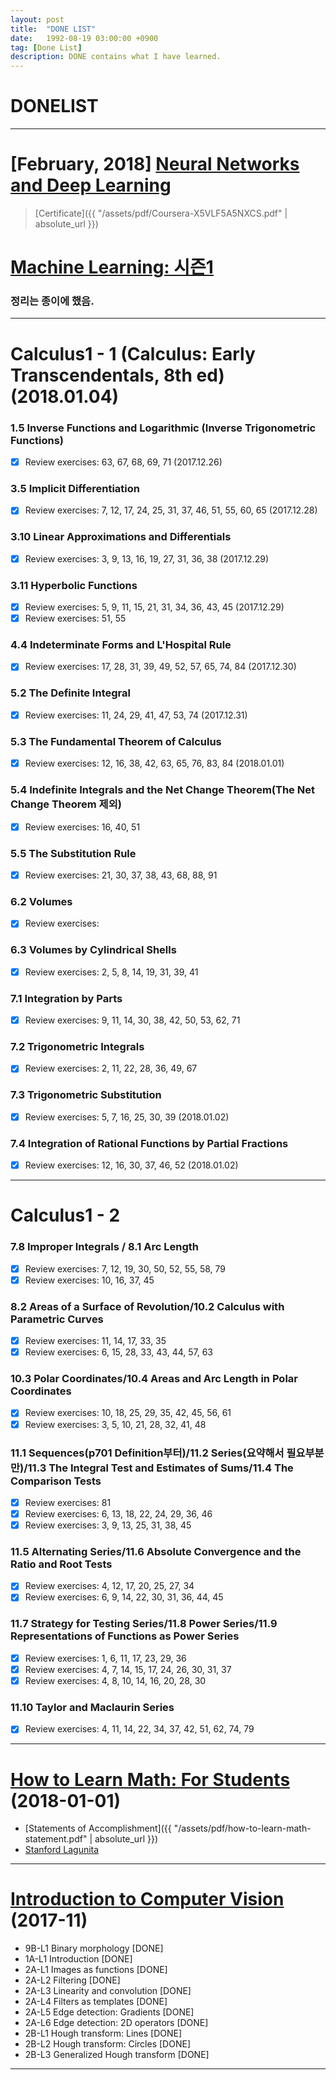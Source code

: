 ```yaml
---
layout: post
title:  "DONE LIST"
date:   1992-08-19 03:00:00 +0900
tag: [Done List]
description: DONE contains what I have learned.
---
```


# DONELIST

---

# [February, 2018] [Neural Networks and Deep Learning](https://www.coursera.org/learn/neural-networks-deep-learning)
  > [Certificate]({{ "/assets/pdf/Coursera-X5VLF5A5NXCS.pdf" | absolute_url }})

# [Machine Learning: 시즌1](https://hunkim.github.io/ml/)

### 정리는 종이에 했음.

---

# Calculus1 - 1 (Calculus: Early Transcendentals, 8th ed) (2018.01.04)

### 1.5 Inverse Functions and Logarithmic (Inverse Trigonometric Functions)
  - [x] Review exercises: 63, 67, 68, 69, 71 (2017.12.26)

### 3.5 Implicit Differentiation
  - [x] Review exercises: 7, 12, 17, 24, 25, 31, 37, 46, 51, 55, 60, 65 (2017.12.28)

### 3.10 Linear Approximations and Differentials
  - [x] Review exercises: 3, 9, 13, 16, 19, 27, 31, 36, 38 (2017.12.29)

### 3.11 Hyperbolic Functions
  - [x] Review exercises: 5, 9, 11, 15, 21, 31, 34, 36, 43, 45 (2017.12.29)
  - [x] Review exercises: 51, 55

### 4.4 Indeterminate Forms and L'Hospital Rule
  - [x] Review exercises: 17, 28, 31, 39, 49, 52, 57, 65, 74, 84 (2017.12.30)

### 5.2 The Definite Integral
  - [x] Review exercises: 11, 24, 29, 41, 47, 53, 74 (2017.12.31)

### 5.3 The Fundamental Theorem of Calculus
  - [x] Review exercises: 12, 16, 38, 42, 63, 65, 76, 83, 84 (2018.01.01)

### 5.4 Indefinite Integrals and the Net Change Theorem(The Net Change Theorem 제외)
  - [x] Review exercises: 16, 40, 51

### 5.5 The Substitution Rule
  - [x] Review exercises: 21, 30, 37, 38, 43, 68, 88, 91

### 6.2 Volumes
  - [x] Review exercises:

### 6.3 Volumes by Cylindrical Shells
  - [x] Review exercises: 2, 5, 8, 14, 19, 31, 39, 41

### 7.1 Integration by Parts
  - [x] Review exercises: 9, 11, 14, 30, 38, 42, 50, 53, 62, 71

### 7.2 Trigonometric Integrals
  - [x] Review exercises: 2, 11, 22, 28, 36, 49, 67

###	7.3 Trigonometric Substitution
  - [x] Review exercises: 5, 7, 16, 25, 30, 39 (2018.01.02)

### 7.4 Integration of Rational Functions by Partial Fractions
  - [x] Review exercises: 12, 16, 30, 37, 46, 52 (2018.01.02)

---

# Calculus1 - 2

### 7.8 Improper Integrals / 8.1 Arc Length
  - [x] Review exercises: 7, 12, 19, 30, 50, 52, 55, 58, 79
  - [x] Review exercises: 10, 16, 37, 45

### 8.2 Areas of a Surface of Revolution/10.2 Calculus with Parametric Curves
  - [x] Review exercises: 11, 14, 17, 33, 35
  - [x] Review exercises: 6, 15, 28, 33, 43, 44, 57, 63

### 10.3 Polar Coordinates/10.4 Areas and Arc Length in Polar Coordinates
  - [x] Review exercises: 10, 18, 25, 29, 35, 42, 45, 56, 61
  - [x] Review exercises: 3, 5, 10, 21, 28, 32, 41, 48

### 11.1 Sequences(p701 Definition부터)/11.2 Series(요약해서 필요부분만)/11.3 The Integral Test and Estimates of Sums/11.4 The Comparison Tests
  - [x] Review exercises: 81
  - [x] Review exercises: 6, 13, 18, 22, 24, 29, 36, 46
  - [x] Review exercises: 3, 9, 13, 25, 31, 38, 45

### 11.5 Alternating Series/11.6 Absolute Convergence and the Ratio and Root Tests
  - [x] Review exercises: 4, 12, 17, 20, 25, 27, 34
  - [x] Review exercises: 6, 9, 14, 22, 30, 31, 36, 44, 45

### 11.7 Strategy for Testing Series/11.8 Power Series/11.9 Representations of Functions as Power Series
  - [x] Review exercises: 1, 6, 11, 17, 23, 29, 36
  - [x] Review exercises: 4, 7, 14, 15, 17, 24, 26, 30, 31, 37
  - [x] Review exercises: 4, 8, 10, 14, 16, 20, 28, 30

### 11.10 Taylor and Maclaurin Series
  - [x] Review exercises: 4, 11, 14, 22, 34, 37, 42, 51, 62, 74, 79

---

# [How to Learn Math: For Students](https://lagunita.stanford.edu/courses/Education/EDUC115-S/Spring2014/info) (2018-01-01)
  - [Statements of Accomplishment]({{ "/assets/pdf/how-to-learn-math-statement.pdf" | absolute_url }})
  - [Stanford Lagunita](https://lagunita.stanford.edu)

---

# [Introduction to Computer Vision](https://www.udacity.com/course/introduction-to-computer-vision--ud810) (2017-11)

- 9B-L1	Binary morphology	 [DONE]
- 1A-L1 Introduction [DONE]
- 2A-L1 Images as functions [DONE]
- 2A-L2 Filtering [DONE]
- 2A-L3 Linearity and convolution [DONE]
- 2A-L4 Filters as templates [DONE]
- 2A-L5 Edge detection: Gradients [DONE]
- 2A-L6 Edge detection: 2D operators [DONE]
- 2B-L1 Hough transform: Lines [DONE]
- 2B-L2 Hough transform: Circles [DONE]
- 2B-L3 Generalized Hough transform [DONE]

---
